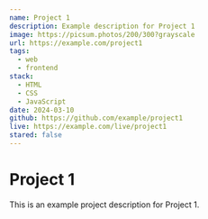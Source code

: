 ```yaml
---
name: Project 1
description: Example description for Project 1
image: https://picsum.photos/200/300?grayscale
url: https://example.com/project1
tags:
  - web
  - frontend
stack:
  - HTML
  - CSS
  - JavaScript
date: 2024-03-10
github: https://github.com/example/project1
live: https://example.com/live/project1
stared: false
---
```


# Project 1

This is an example project description for Project 1.
